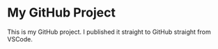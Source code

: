 # My GitHub Project

This is my GitHub project. I published it straight to GitHub straight from VSCode.
